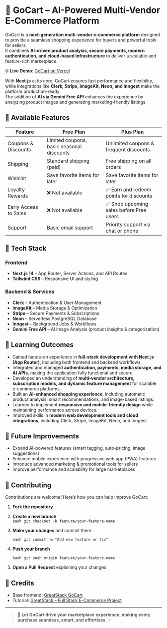 # 🛒 GoCart – AI-Powered Multi-Vendor E-Commerce Platform

GoCart is a **next-generation multi-vendor e-commerce platform** designed to provide a seamless shopping experience for buyers and powerful tools for sellers.  
It combines **AI-driven product analysis, secure payments, modern authentication, and cloud-based infrastructure** to deliver a scalable and feature-rich marketplace.

🌐 **Live Demo**: [GoCart on Vercel](https://go-cart-three-teal.vercel.app)  

With **Next.js** at its core, GoCart ensures fast performance and flexibility, while integrations like **Clerk, Stripe, ImageKit, Neon, and Inngest** make the platform production-ready.  
The addition of **AI via Gemini Free API** enhances the experience by analyzing product images and generating marketing-friendly listings.


## 🚀 Available Features

| Feature                   | Free Plan                                      | Plus Plan                                  |
|----------------------------|-----------------------------------------------|--------------------------------------------|
| Coupons & Discounts        | Limited coupons, basic seasonal discounts     | Unlimited coupons & frequent discounts      |
| Shipping                   | Standard shipping (paid)                      | Free shipping on all orders                 |
| Wishlist                   | Save favorite items for later                 | Save favorite items for later               |
| Loyalty Rewards            | ❌ Not available                              | ✅ Earn and redeem points for discounts     |
| Early Access to Sales      | ❌ Not available                              | ✅ Shop upcoming sales before Free users    |
| Support                    | Basic email support                           | Priority support via chat or phone          |


## 🧩 Tech Stack

### Frontend
- **Next.js 14** – App Router, Server Actions, and API Routes  
- **Tailwind CSS** – Responsive UI and styling  

### Backend & Services
- **Clerk** – Authentication & User Management  
- **ImageKit** – Media Storage & Optimization  
- **Stripe** – Secure Payments & Subscriptions  
- **Neon** – Serverless PostgreSQL Database  
- **Inngest** – Background Jobs & Workflows  
- **Gemini Free API** – AI Image Analysis (product insights & categorization)  

## 🎯 Learning Outcomes

- Gained hands-on experience in **full-stack development with Next.js (App Router)**, including both frontend and backend workflows.  
- Integrated and managed **authentication, payments, media storage, and AI APIs**, making the application fully functional and secure.  
- Developed an understanding of **multi-vendor architecture, subscription models, and dynamic feature management** for scalable e-commerce platforms.  
- Built an **AI-enhanced shopping experience**, including automatic product analysis, smart recommendations, and image-based listings.  
- Learned to implement **responsive and mobile-friendly design** while maintaining performance across devices.  
- Improved skills in **modern web development tools and cloud integrations**, including Clerk, Stripe, ImageKit, Neon, and Inngest.  


## 📌 Future Improvements
- Expand AI-powered features (smart tagging, auto-pricing, image suggestions)  
- Enhance mobile experience with progressive web app (PWA) features  
- Introduce advanced marketing & promotional tools for sellers  
- Improve performance and scalability for large marketplaces  

## 🤝 Contributing

Contributions are welcome! Here’s how you can help improve GoCart:

1. **Fork the repository**  
2. **Create a new branch**  
   ```bash git checkout -b feature/your-feature-name```

3. **Make your changes** and commit them

   ```bash git commit -m "Add new feature or fix" ```
4. **Push your branch**

   ```bash git push origin feature/your-feature-name```
   
5. **Open a Pull Request** explaining your changes

## 📖 Credits

- Base frontend: [GreatStack GoCart](https://github.com/GreatStackDev/gocart.git)  
- Tutorial: [GreatStack – Full Stack E-Commerce Project](https://youtu.be/aYu4xkBdkNA?si=VqRxLUlOk3SvuD4f)  

---
> 🛒 **Let GoCart drive your marketplace experience, making every purchase seamless, smart, and effortless.** ✨